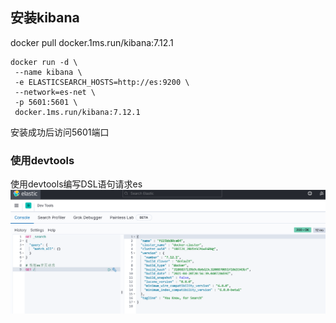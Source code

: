 ## 安装kibana
docker pull docker.1ms.run/kibana:7.12.1
```shell
docker run -d \
 --name kibana \
 -e ELASTICSEARCH_HOSTS=http://es:9200 \
 --network=es-net \
 -p 5601:5601 \
 docker.1ms.run/kibana:7.12.1
```
安装成功后访问5601端口

### 使用devtools
使用devtools编写DSL语句请求es
![](../images/part1/elasticsearch-06-01.png)
